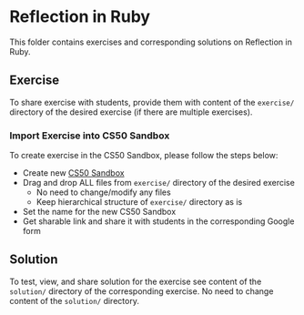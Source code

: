 # Reflection in Ruby
This folder contains exercises and corresponding solutions on Reflection in Ruby.

## Exercise
To share exercise with students, provide them with content of the `exercise/` directory of the desired exercise (if
there are multiple exercises).
### Import Exercise into CS50 Sandbox
To create exercise in the CS50 Sandbox, please follow the steps below:
* Create new [CS50 Sandbox](https://sandbox.cs50.io)
* Drag and drop ALL files from `exercise/` directory of the desired exercise
  * No need to change/modify any files
  * Keep hierarchical structure of `exercise/` directory as is
* Set the name for the new CS50 Sandbox
* Get sharable link and share it with students in the corresponding Google form

## Solution
To test, view, and share solution for the exercise see content of the `solution/` directory of the corresponding
exercise. No need to change content of the `solution/` directory.
